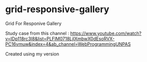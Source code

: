 # grid-responsive-gallery
Grid For Responive Gallery

Study case from this channel : https://www.youtube.com/watch?v=IDp118rc3I8&list=PLFIM0718LjIXmbwX0dEsoRVX-PC16vmuw&index=4&ab_channel=WebProgrammingUNPAS

Created using my version
